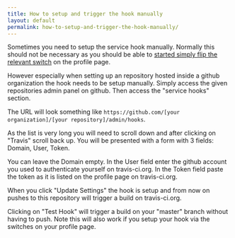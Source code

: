 ```yaml
---
title: How to setup and trigger the hook manually
layout: default
permalink: how-to-setup-and-trigger-the-hook-manually/
---
```


Sometimes you need to setup the service hook manually. Normally this should not be necessary as you should be able to [started simply flip the relevant switch](/docs/user/getting-started/) on the profile page.

However especially when setting up an repository hosted inside a github organization the hook needs to be setup manually. Simply access the given repositories admin panel on github. Then access the "service hooks" section.

The URL will look something like ``https://github.com/[your organization]/[your repository]/admin/hooks``.

As the list is very long you will need to scroll down and after clicking on "Travis" scroll back up. You will be presented with a form with 3 fields: Domain, User, Token.

You can leave the Domain empty. In the User field enter the github account you used to authenticate yourself on travis-ci.org. In the Token field paste the token as it is listed on the profile page on travis-ci.org.

When you click "Update Settings" the hook is setup and from now on pushes to this repository will trigger a build on travis-ci.org.

Clicking on "Test Hook" will trigger a build on your "master" branch without having to push. Note this will also work if you setup your hook via the switches on your profile page.

